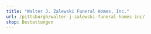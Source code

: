 ```yaml
---
title: "Walter J. Zalewski Funeral Homes, Inc."
url: /pittsburgh/walter-j-zalewski-funeral-homes-inc/
shop: Bestattungen
---
```

